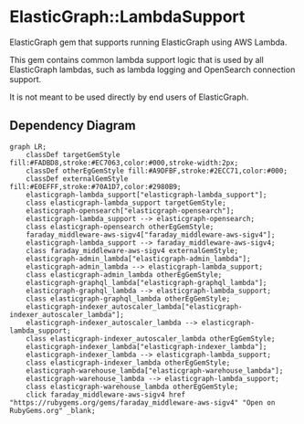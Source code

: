 # ElasticGraph::LambdaSupport

ElasticGraph gem that supports running ElasticGraph using AWS Lambda.

This gem contains common lambda support logic that is used by all ElasticGraph
lambdas, such as lambda logging and OpenSearch connection support.

It is not meant to be used directly by end users of ElasticGraph.

## Dependency Diagram

```mermaid
graph LR;
    classDef targetGemStyle fill:#FADBD8,stroke:#EC7063,color:#000,stroke-width:2px;
    classDef otherEgGemStyle fill:#A9DFBF,stroke:#2ECC71,color:#000;
    classDef externalGemStyle fill:#E0EFFF,stroke:#70A1D7,color:#2980B9;
    elasticgraph-lambda_support["elasticgraph-lambda_support"];
    class elasticgraph-lambda_support targetGemStyle;
    elasticgraph-opensearch["elasticgraph-opensearch"];
    elasticgraph-lambda_support --> elasticgraph-opensearch;
    class elasticgraph-opensearch otherEgGemStyle;
    faraday_middleware-aws-sigv4["faraday_middleware-aws-sigv4"];
    elasticgraph-lambda_support --> faraday_middleware-aws-sigv4;
    class faraday_middleware-aws-sigv4 externalGemStyle;
    elasticgraph-admin_lambda["elasticgraph-admin_lambda"];
    elasticgraph-admin_lambda --> elasticgraph-lambda_support;
    class elasticgraph-admin_lambda otherEgGemStyle;
    elasticgraph-graphql_lambda["elasticgraph-graphql_lambda"];
    elasticgraph-graphql_lambda --> elasticgraph-lambda_support;
    class elasticgraph-graphql_lambda otherEgGemStyle;
    elasticgraph-indexer_autoscaler_lambda["elasticgraph-indexer_autoscaler_lambda"];
    elasticgraph-indexer_autoscaler_lambda --> elasticgraph-lambda_support;
    class elasticgraph-indexer_autoscaler_lambda otherEgGemStyle;
    elasticgraph-indexer_lambda["elasticgraph-indexer_lambda"];
    elasticgraph-indexer_lambda --> elasticgraph-lambda_support;
    class elasticgraph-indexer_lambda otherEgGemStyle;
    elasticgraph-warehouse_lambda["elasticgraph-warehouse_lambda"];
    elasticgraph-warehouse_lambda --> elasticgraph-lambda_support;
    class elasticgraph-warehouse_lambda otherEgGemStyle;
    click faraday_middleware-aws-sigv4 href "https://rubygems.org/gems/faraday_middleware-aws-sigv4" "Open on RubyGems.org" _blank;
```
